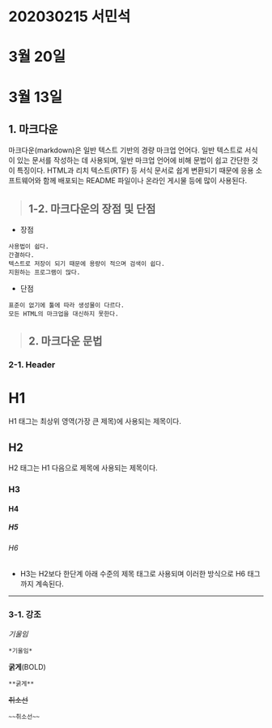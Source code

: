 # 202030215 서민석

# 3월 20일

# 3월 13일
## 1. 마크다운

마크다운(markdown)은 일반 텍스트 기반의 경량 마크업 언어다. 일반 텍스트로 서식이 있는 문서를 작성하는 데 사용되며, 일반 마크업 언어에 비해 문법이 쉽고 간단한 것이 특징이다. HTML과 리치 텍스트(RTF) 등 서식 문서로 쉽게 변환되기 때문에 응용 소프트웨어와 함께 배포되는 README 파일이나 온라인 게시물 등에 많이 사용된다.
<br>
> ## 1-2. 마크다운의 장점 및 단점
* 장점
```
사용법이 쉽다.
간결하다.
텍스트로 저장이 되기 때문에 용량이 적으며 검색이 쉽다.
지원하는 프로그램이 많다.
```
* 단점
```
표준이 없기에 툴에 따라 생성물이 다르다.
모든 HTML의 마크업을 대신하지 못한다.
```
> ## 2. 마크다운 문법
### 2-1. Header
# H1<br>
H1 태그는 최상위 영역(가장 큰 제목)에 사용되는 제목이다.
## H2<br>
H2 태그는 H1 다음으로 제목에 사용되는 제목이다.
### H3

#### H4
##### H5
###### H6
* H3는 H2보다 한단계 아래 수준의 제목 태그로 사용되며 이러한 방식으로 H6 태그까지 계속된다.
***
### 3-1. 강조
*기울임*
```
*기울임*
```
**굵게**(BOLD)
```
**굵게**
```
~~취소선~~
```
~~취소선~~
```
